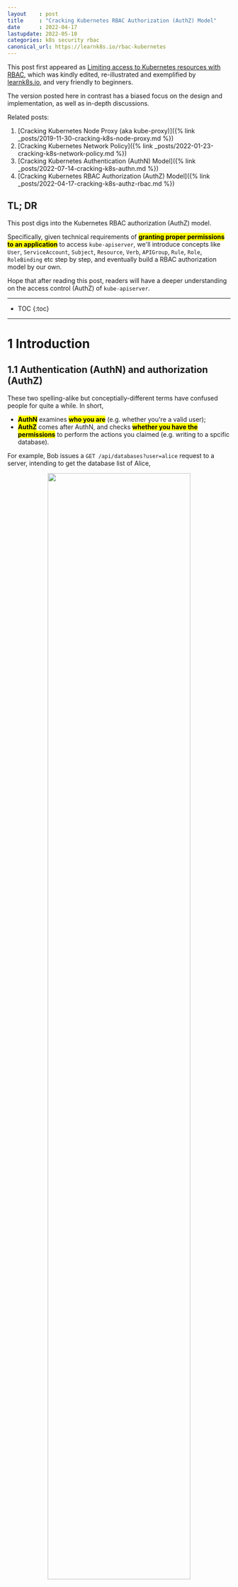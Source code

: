 ```yaml
---
layout    : post
title     : "Cracking Kubernetes RBAC Authorization (AuthZ) Model"
date      : 2022-04-17
lastupdate: 2022-05-10
categories: k8s security rbac
canonical_url: https://learnk8s.io/rbac-kubernetes
---
```


This post first appeared as [Limiting access to Kubernetes resources with RBAC](https://learnk8s.io/rbac-kubernetes),
which was kindly edited, re-illustrated and exemplified by [learnk8s.io](https://learnk8s.io/), and
very friendly to beginners.

The version posted here in contrast has a biased focus on the design and
implementation, as well as in-depth discussions.

Related posts:

1. [Cracking Kubernetes Node Proxy (aka kube-proxy)]({% link _posts/2019-11-30-cracking-k8s-node-proxy.md %})
2. [Cracking Kubernetes Network Policy]({% link _posts/2022-01-23-cracking-k8s-network-policy.md %})
3. [Cracking Kubernetes Authentication (AuthN) Model]({% link _posts/2022-07-14-cracking-k8s-authn.md %})
4. [Cracking Kubernetes RBAC Authorization (AuthZ) Model]({% link _posts/2022-04-17-cracking-k8s-authz-rbac.md %})

## TL; DR

This post digs into the Kubernetes RBAC authorization (AuthZ) model.

Specifically, given technical requirements of **<mark>granting proper
permissions to an application</mark>** to access `kube-apiserver`,
we'll introduce concepts like `User`, `ServiceAccount`, `Subject`,
`Resource`, `Verb`, `APIGroup`, `Rule`, `Role`, `RoleBinding` etc step by step, and
eventually build a RBAC authorization model by our own.

Hope that after reading this post, readers will have a deeper understanding on
the access control (AuthZ) of `kube-apiserver`.

----

* TOC
{:toc}

----

# 1 Introduction

## 1.1 Authentication (AuthN) and authorization (AuthZ)

These two spelling-alike but conceptially-different terms have confused
people for quite a while. In short,

* **<mark>AuthN</mark>** examines **<mark>who you are</mark>** (e.g. whether you're a valid user);
* **<mark>AuthZ</mark>** comes after AuthN, and checks **<mark>whether you have the permissions</mark>**
  to perform the actions you claimed (e.g. writing to a spcific database).

For example, Bob issues a `GET /api/databases?user=alice` request to a server,
intending to get the database list of Alice,

<p align="center"><img src="/assets/img/cracking-k8s-authz-rbac/authn-authz.png" width="80%" height="80%"></p>
<p align="center">Fig 1-1. AuthN and AuthZ when processing a client request</p>

then the server would perform following operations sequentially:

1. AuthN: on receving the request, authenticate if Bob is a valid user,

     1. On validation failure: reject the request by returning `401 Unauthorized`
       ([a long-standing misnomer](https://stackoverflow.com/a/6937030/4747193),
       **<mark>"401 Unauthenticated" would be more appropriate</mark>**);
     2. Otherwise (**<mark>authenticated</mark>**): enter the next stage (AuthZ).

2. AuthZ: check if Bob has the permission to list Alice's databases,

    1. If no permission granted, reject the request by returning `403 Forbidden`;
    2. Otherwise (**<mark>authorized</mark>**), go to the real processing logic.

3. Application processing logic: return `2xx` on success or `5xx` on internal server errors.

**<mark>This post will focus on authorization (AuthZ)</mark>**. Actually,
there are already many models designed for AuthZ, among them is RBAC
(Role-Based Access Control).

## 1.2 RBAC for AuthZ

RBAC is a method of regulating access to server-side resources based on
the roles of individual users within an organization.
The general idea is that instead of directly binding resource accessing
permissions to users with `(User,Permission,Resource)` as shown below,

<p align="center"><img src="/assets/img/cracking-k8s-authz-rbac/access-directly.png" width="60%" height="60%"></p>
<p align="center">Fig 1-2. Non role-based access control model: granting permissions directly to end users</p>

RBAC introduces the `Role` and `RoleBinding` concepts, described with 
<code>(User,RoleBinding,Role,Permission,Resource)</code>,
and facilitates security administration in large organizations with lots of
users permissions:

<p align="center"><img src="/assets/img/cracking-k8s-authz-rbac/access-with-role.png" width="60%" height="60%"></p>
<p align="center">Fig 1-3. Role based access control model</p>

RBAC is not a recent invention, but can date back to couples of years ago. In fact,
it is an approach for implementing mandatory access control (**<mark>MAC</mark>**)
and discretionary access control (**<mark>DAC</mark>**),
refer to [2,3] for more information.

## 1.3 RBAC in Kubernetes

K8s implements a RBAC model (as welll as several other models) for protecting
resources in the cluster. In more plain words, it manages the permissions to kube-apiserver's API.
With properly configured RBAC policies, we can control which user (human or programs) can access
which resource (pods/services/endpoints/...) with which operation (get/list/delete/...).

> Configure authorization mode for the cluster by passing
> **<mark><code>--authorization-mode=MODE_LIST</code></mark>** to `kube-apiserver`,
> where `MODE_LIST` is a comma separated list with the following valid values:
> **<mark><code>RBAC/ABAC/Node/AlwaysDeny/AlwaysAllow</code></mark>**.
>
> Refer to Kubernetes Documentation [Authorization Overview](https://kubernetes.io/docs/reference/access-authn-authz/authorization/) [1]
> for more information.

As an example, if you've played around for a while with Kubernetes, you'd have
seen things like this:

```yaml
apiVersion: v1
kind: ServiceAccount
metadata:
  name: serviceaccount:app1
  namespace: demo-namespace
----
apiVersion: rbac.authorization.k8s.io/v1
kind: Role
metadata:
  name: role:viewer
  namespace: demo-namespace
rules:        # Authorization rules for this role
- apiGroups:  # 1st API group
  - ""        # An empty string designates the core API group.
  resources:
  - services
  - endpoints
  - namespaces
  verbs:
  - get
  - list
  - watch
- apiGroups:  # 2nd API group
  - apiextensions.k8s.io
  resources:
  - customresourcedefinitions
  verbs:
  - get
  - list
  - watch
- apiGroups:  # 3rd API group
  - cilium.io
  resources:
  - ciliumnetworkpolicies
  - ciliumnetworkpolicies/status
  verbs:
  - get
  - list
  - watch
----
apiVersion: rbac.authorization.k8s.io/v1
kind: RoleBinding
metadata:
  name: rolebinding:app1-viewer
  namespace: demo-namespace
roleRef:
  apiGroup: rbac.authorization.k8s.io
  kind: Role
  name: role:viewer
subjects:
- kind: ServiceAccount
  name: serviceaccount:app1
  namespace: demo-namespace
```

This is just a permission declaration in Kubernetes' RBAC language, after
applied, it will create:

1. An account for a service (program),
2. A role and the permission it has, and
3. A role-binding to bind the account to that role, so the program from that
   service could access the resources (e.g. list namespaces) of the
   `kube-apiserver`.

## 1.4 Purpose of this pose

This post will digs into the RBAC model in Kubernetes by **<mark>designing it by ourselves</mark>**.

Specifically, given the following requirements: granting read
(`get/list/watch`) permissions of the following APIs in `kube-apiserver` to an
application (`app1`) in the cluster:

```shell
# 1. Kubernetes builtin resources
/api/v1/namespaces/{namespace}/services
/api/v1/namespaces/{namespace}/endpoints
/api/v1/namespaces/{namespace}/namespaces

# 2. A specific API extention provided by cilium.io
/apis/cilium.io/v2/namespaces/{namespace}/ciliumnetworkpolicies
/apis/cilium.io/v2/namespaces/{namespace}/ciliumnetworkpolicies/status
```

Let's see how we could design a toy model to fulfill the requirements.

# 2 RBAC modeling

In Kubernetes, authorization is a server side privilege-checking procedure
against the incoming requests from an authenticated client.  In the remaining of
this section, we will split our modeling work into several parts:

1. The client side: client identification and representation;
2. The server side: resources (APIs) representation and organization;
3. Permission organization and management.

## 2.1 Client side modeling

Let's start from the simplest case, then gradually go through the complex ones.

### 2.1.1 Identify out-of-cluster users/programs: introducing `User`

The first case: suppose your new colleague would like to log in the Kubernetes
dashboard, or to use the CLI.  For this scenario, we should have a concept in the model to
denote what's **<mark>an "account" or a "user"</mark>**, with each of them having a unique name or ID
(such as email address), as shown below:

<p align="center"><img src="/assets/img/cracking-k8s-authz-rbac/rbac-user.png" width="60%" height="60%"></p>
<p align="center">Fig 2-1. Introdecing User: identify human users and other accounts outside of the cluster</p>

```go
type User struct {
    name string   // unique for each user
    ...           // other fields
}
```

Then we can **<mark>refer to a user</mark>** with something like the following in a YAML file:

```yaml
- kind: User
  name: "alice@example.com"
```

> Note that the `User` concept introduced here is used for
> **<mark>human or processes outside of the cluster</mark>** (as opposed to
> the `ServiceAccount` concept that will described in the next, which identifies
> accounts created and managed by Kubernetes itself). For example, the user
> account may come from the LDAP in your organization, so **<mark>AuthN of the user</mark>**
> may be done through something like OAuth2, TLS certificates, tokens;
> the subsequent **<mark>AuthZ</mark>** process will be the same as ServiceAccount clients.

### 2.1.2 Identify in-cluster program clients: introducing `ServiceAccount`

Most of the time, it is applications inside the Kubernetes cluster instead of human users
that are accessing the kube-apiserver, such as

* `cilium-agent` as a networking agent (deployed as daemonset) would like to list all pod resources on a specific node,
* `ingress-nginx-controller` as a L7 gateway would like to list all the backend endpoints of a specific service,

As those applications are created and managed by Kubernetes, we're responsible
for their identities. So we introduce ServiceAccount (SA),
a namespaced **<mark>account for an application in a Kubernetes cluster</mark>**,
just like a human account for an employee in a corp.

<p align="center"><img src="/assets/img/cracking-k8s-authz-rbac/rbac-sa.png" width="70%" height="70%"></p>
<p align="center">Fig 2-2. Introducing ServiceAccount: identify applications inside the Kubernetes cluster</p>

As SA is an application level account, all pods of an application share the SA,
thus have exactly the same permissions. SA is introduced and will be stored in
Kubernetes, so we can define a ServiceAccount with the following YAML specification:

```yaml
apiVersion: v1
kind: ServiceAccount
metadata:
  name: sa:app1             # arbitrary but unique string
  namespace: demo-namespace
```

> We can not **<mark>define</mark>** a `User` as they are managed by external systems outside of
> Kubernetes, such as LDAP or AD. Instead, we can only **<mark>refer to</mark>** `User`s.

Then refer it with:

```yaml
- kind: ServiceAccount
  name: sa:app1
  namespace: demo-namespace
```

### 2.1.3 Identify multiple clients: introducing `Group`

To facilitate Kubernetes administration,
we'd better also to support a group of `User`s or `ServiceAccount`s,

<p align="center"><img src="/assets/img/cracking-k8s-authz-rbac/rbac-subject-group.png" width="70%" height="70%"></p>
<p align="center">Fig 2-3. Introducing Group: a collection of Users or ServiceAccounts</p>

For example, with this capability, we could refer **<mark>all ServiceAccounts in a specific namespace</mark>**:

```yaml
- kind: Group
  name: system:serviceaccounts
  namespace: demo-namespace
```

### 2.1.4 General client referring: introducing `Subject`

With several client types being introduced, we're now ready to introduce a general
container for them: `Subject`. A subject list could contain different kinds of
client types, such as

```yaml
subjects:
- kind: User
  name: "alice@example.com"
- kind: ServiceAccount
  name: default
  namespace: kube-system
```

<p align="center"><img src="/assets/img/cracking-k8s-authz-rbac/rbac-subjects.png" width="70%" height="70%"></p>
<p align="center">Fig 2-4. Introducing Subject: a general representation of all kinds of clients and client groups</p>

This makes our policy more expressive and powerful.

With the client side identification accomplished, let's see the server side.

## 2.2 Server side modeling

The server side part is more complex, as this is where we will have to handle the authorization and authentication.

Again, we start from the smallest unit.

### 2.2.1 Identify APIs/URLs: introducing `Resource`

Objects like pods, endpoints, services in a Kubernetes cluster are exposed
via built-in APIs/URIs, such as,

```
/api/v1/namespaces/{namespace}/pods/{name}
/api/v1/namespaces/{namespace}/pods/{name}/log
/api/v1/namespaces/{namespace}/serviceaccounts/{name}
```

These URIs are too long to be concisely described in an AuthZ policy specification,
so we **<mark>introduce a short representation</mark>**: `Resource`. With
`Resource` denotation, the above APIs can be referred by:

```yaml
  resources:
  - pods
  - pods/log
  - serviceaccounts
```

### 2.2.2 Identify operations on `Resource`: introducing `Verb`

To describe the **<mark>permitted operations</mark>** on a given `Resource`,
e.g. whether read-only (`get/list/watch`) or write-update-delete
(`create/patch/delete`), we introduce a `Verb` concept:

```yaml
  resources:
  - ciliumnetworkpolicies
  - ciliumnetworkpolicies/status
  verbs:
  - get
  - list
  - watch
```

<p align="center"><img src="/assets/img/cracking-k8s-authz-rbac/rbac-verb-resource.png" width="45%" height="45%"></p>
<p align="center">Fig 2-5. Introducing Verb and Resource: express specific actions on specific APIs</p>

### 2.2.3 Distinguish `Resource`s from different API providers: introducing `APIGroup`

One thing we have intentionally skipped discussing during the `Resource` section:
apart from APIs for built-in objects (pods, endpoints, services, etc), Kubernetes
also supports **<mark>API extensions</mark>**. Such as, if using Cilium as networking solution,
it will create "ciliumendpoint" custom resources (CRs) in the cluster,

```yaml
apiVersion: apiextensions.k8s.io/v1
kind: CustomResourceDefinition
metadata:
  name: ciliumendpoints.cilium.io
spec:
  group: cilium.io
  names:
    kind: CiliumEndpoint
  scope: Namespaced
  ...
```

Check the related objects already in the cluster:

```shell
$ k get ciliumendpoints.cilium.io -n demo-namespace
NAME   ENDPOINT ID   IDENTITY ID   INGRESS ENFORCE  EGRESS ENFORCE VISIBILITY POLICY   ENDPOINT STATE   IPV4
app1   2773          1628124                                                           ready            10.6.7.54
app2   3568          1624494                                                           ready            10.6.7.94
app3   3934          1575701                                                           ready            10.6.4.24
```

These custom resource objects **<mark>can be accessed in a similar URI format as the built-int objects</mark>**,

```
/apis/cilium.io/v2/namespaces/{namespace}/ciliumendpoints
/apis/cilium.io/v2/namespaces/{namespace}/ciliumendpoints/{name}
```

So, **<mark>to make our short format resource denotation more general</mark>**,
we need to support this scenario, too. Enter `APIGroup`.
As the name tells, `APIGroup` split APIs (resources) into groups. In our design,
we just put resources and related verbs into an `apiGroups` section:

```yaml
- apiGroups:
  - cilium.io     # APIGroup name
  resources:
  - ciliumnetworkpolicies
  - ciliumnetworkpolicies/status
  verbs:
  - get
  - list
  - watch
```

**<mark>Depending on the "name" of an APIGroup</mark>**,

* If it is empty `""`, we expand the resources to `/api/v1/xxx`;
* Otherwise, we expand the resources to `/apis/{apigroup_name}/{apigroup_version}/xxx`;

as illustrated below:

<p align="center"><img src="/assets/img/cracking-k8s-authz-rbac/rbac-apigroup.png" width="70%" height="70%"></p>
<p align="center">Fig 2-6. Introducing APIGroup, and how APIGroup+Resource are expanded in the behind</p>

## 2.3 Combine `Verb`, `APIGroup` and `Resource`: introducing `Rule`

With `APIGroups` as the last piece introduced, we can **<mark>finally describe what's an AuthZ <code>Rule</code></mark>**:
actually it's **<mark>nothing more than an apiGroup list</mark>** that are allowed to be accessed, 

```yaml
rules:        # Authorization rules
- apiGroups:  # 1st API group
  - ""        # An empty string designates the core API group.
  resources:
  - services
  - endpoints
  - namespaces
  verbs:
  - get
  - list
  - watch
- apiGroups:  # another API group
  - cilium.io # Custom APIGroup
  resources:
  - ciliumnetworkpolicies
  - ciliumnetworkpolicies/status
  verbs:
  - get
  - list
  - watch
```

as illustrated below:

<p align="center"><img src="/assets/img/cracking-k8s-authz-rbac/rbac-rule.png" width="75%" height="75%"></p>
<p align="center">Fig 2-7. Introducing Rule: a list of allowed APIGroups</p>

## 2.4 Who has the permissions described by a `Rule`: introducing `Role`

With Rules and Subjects ready, we can assign Rules to Subjects, then clients
described subjects will have the permissions to access the resources described in the rules.
But as has been said, RBAC characterizes itself by `Roles`, which
**<mark>decouples individual users from individual rules</mark>**, and makes
privilege sharing and granting more powerful and managable.

So, instead of directly inserting rules into a Subject (Account/ServiceAccount),
we insert it into a Role:

```yaml
apiVersion: rbac.authorization.k8s.io/v1
kind: Role
metadata:
  name: viewer
rules:
- apiGroups:  # 1st API group
  - ""        # An empty string designates the core API group.
  resources:
  - pods
  verbs:
  - get
  - list
  - watch
  - delete
- apiGroups:
  ...
```

<p align="center"><img src="/assets/img/cracking-k8s-authz-rbac/rbac-role.png" width="75%" height="75%"></p>
<p align="center">Fig 2-8. Introducing Role: a list of allowed rules</p>

Note that we introduce `Role` as a kind of resource in Kubernetes, so here we have an
`apiVersion` field in the yaml, while `Resource`, `APIGroup`, `Verb` are just
internal concepts (and data structures).

## 2.5 Grant permissions to target clients: introducing `RoleBinding`

Now we have `Subject` to referring to all kinds of clients, `Rule` for describing allowed resources,
and also `Role` to describe who different kinds of rules, the last thing for us
is to **<mark>bind target clients to specific roles</mark>**. Enter `RoleBinding`.

A role binding grants the permissions described in a `Role` to one or multiple clients.
It holds a list of `Subject`s (users, groups, or service accounts), and a
reference to the role being granted.

For example, to bind the `viewer` role
to Subject `kind=ServiceAccount,name=sa-for-app1,namespace=demo-namespace`,

```yaml
apiVersion: rbac.authorization.k8s.io/v1
kind: RoleBinding
metadata:
  name: role-binding-for-app1               # RoleBinding name
roleRef:
  apiGroup: rbac.authorization.k8s.io
  kind: Role
  name: viewer                              # Role to be referred
subjects:                                   # Clients that will be binded to the above Role
- kind: ServiceAccount
  name: sa-for-app1
  namespace: kube-system
```

Note that `RoleBinding` is also introduced as a kind of Kubernetes resource, so it has `apiVersion` field.

## 2.6 Example: an end-to-end workflow

**<mark>Now our RBAC modeling finished</mark>**, let's see an end-to-end workflow:
how to setup Kubernetes RBAC stuffs to
**<mark>allow an application to list <code>ciliumnetworkpolicies</code> resources</mark>** in the cluster.

<p align="center"><img src="/assets/img/cracking-k8s-authz-rbac/workflow.png" width="90%" height="90%"></p>
<p align="center">Fig 2-9. </p>

1. Cluster administrator: **<mark>create a ServiceAccount</mark>** for application `app1`;
2. Cluster administrator: **<mark>create a Role</mark>** to describe
   permissions allowed on specific resources;
3. Cluster administrator: **<mark>create a RoleBinding</mark>** to bind the service account to the role;
4. Client: **<mark>send a request to kube-apiserver</mark>**, e.g. to list all
   the `ciliumnetworkpolicies` in a specific namespace;
5. `kube-apiserver` **<mark>AuthN: validate user</mark>**; on authenticated, **<mark>associate service account to Role</mark>**, go to 6;
6. `kube-apiserver` **<mark>AuthZ: check permissions (described in Role->Rule->APIGroups)</mark>**; on authorized, go to 7;
7. `kube-apiserver`: process request, retrieve all `ciliumnetworkpolicies` in the given namespace;
8. `kube-apiserver`: return results to the client.

Note that if AuthN or AuthZ failed, kube-apiserver will return directly with a proper error message.
Besides, we've also drawn a human user in the subject list when perform RoleBinding,
which is the case when the client is an out-of-cluster user or program.

## 2.7 Summary

With no surprises, the RBAC model we've designed is a simplified
version of the one shipped with Kubernetes (**<mark><code>rbac.authorization.k8s.io</code></mark>** API).
Hope that through this bottom-up
approach, you've had a better understanding of the RBAC model and related concepts.

In the next section, we'll have a quick glimpse of the RBAC implementations in Kubernetes.

# 3 Implemention

## 3.1 Data structures

Without make this post too long, we just point to some of the key data structures:

```go
// https://github.com/kubernetes/kubernetes/blob/v1.23.4/pkg/apis/rbac/types.go

// PolicyRule holds information that describes a policy rule, but does not contain information
// about who the rule applies to or which namespace the rule applies to.
type PolicyRule struct {
    Verbs     []string
    APIGroups []string
    Resources []string

    // Following types not covered in this post
    ResourceNames   []string
    NonResourceURLs []string
}

// Subject contains a reference to the object or user identities a role binding applies to.  This can either hold a direct API object reference,
// or a value for non-objects such as user and group names.
type Subject struct {
    Kind string
    APIGroup string
    Namespace string
}

// RoleRef contains information that points to the role being used
type RoleRef struct {
    APIGroup string // APIGroup is the group for the resource being referenced
    Kind string // Kind is the type of resource being referenced
    Name string // Name is the name of resource being referenced
}


// Role is a namespaced, logical grouping of PolicyRules that can be referenced as a unit by a RoleBinding.
type Role struct {
    Rules []PolicyRule
}

// RoleBinding references a role, but does not contain it.  It can reference a Role in the same namespace or a ClusterRole in the global namespace.
// It adds who information via Subjects and namespace information by which namespace it exists in.  RoleBindings in a given
// namespace only have effect in that namespace.
type RoleBinding struct {
    Subjects []Subject
    RoleRef RoleRef
}
```

## 3.2 Bootstrap policies

Some builtin roles, rules, etc:

```go
// https://github.com/kubernetes/kubernetes/blob/v1.23.4/plugin/pkg/auth/authorizer/rbac/bootstrappolicy/policy.go
```

# 4 Discussions

## 4.1 Namespaceless `Role`/`RoleBinding`: `ClusterRole`/`ClusterRoleBinding`

A `Role` sets permissions within a particular namespace. If you'd like to set
namespaceless roles, you can use `ClusterRole` (and the corresponding
`ClusterRoleBinding`).

> In perticular, **<mark>some Kubernetes resources are not namespace-scoped, such as Persistent Volumes and Nodes</mark>**.
>
> ```
> /api/v1/nodes/{name}
> /api/v1/persistentvolume/{name}
> ```

| Namespaced   | Namespaceless (Cluster wide) |
|:-------------|:-------------|
| Role         | ClusterRole  |
| RoleBinding  | ClusterRoleBinding  |

`kube-apiserver` creates **<mark>a set of default ClusterRole/ClusterRoleBinding</mark>** objects,

* many of these are **<mark><code>system:</code></mark>** prefixed, which
  indicates that the resource is directly managed by the cluster control plane;
* all of the default ClusterRoles and ClusterRoleBindings are labeled with
  **<mark><code>kubernetes.io/bootstrapping=rbac-defaults</code></mark>**.

## 4.2 Default roles and clusterroles in Kubernetes

Default roles:

```shell
$ k get roles -n kube-system | grep "^system:"
NAME                                             CREATED AT
system::leader-locking-kube-controller-manager   2021-05-10T08:52:46Z
system::leader-locking-kube-scheduler            2021-05-10T08:52:46Z
system:controller:bootstrap-signer               2021-05-10T08:52:45Z
system:controller:cloud-provider                 2021-05-10T08:52:45Z
system:controller:token-cleaner                  2021-05-10T08:52:45Z
...
```

Default clusterroles:

```shell
$ kubectl get clusterroles -n kube-system | grep "^system:"
system:aggregate-to-admin                               2021-05-10T08:52:44Z
system:aggregate-to-edit                                2021-05-10T08:52:44Z
system:aggregate-to-view                                2021-05-10T08:52:44Z
system:discovery                                        2021-05-10T08:52:44Z
system:kube-apiserver                                   2021-05-10T08:57:10Z
system:kube-controller-manager                          2021-05-10T08:52:44Z
system:kube-dns                                         2021-05-10T08:52:44Z
system:kube-scheduler                                   2021-05-10T08:52:44Z
...
```

To see the detailed permissions in each role/clusterrole,

```shell
$ kubectl get role <role> -n kube-system -o yaml
```

## 4.3 Embed service account info into pods

Service accounts are usually created automatically by the API server and
associated with pods running in the cluster. Three separate components
cooperate to implement the automation:

1. A **<mark>ServiceAccount admission controller</mark>**,
  [implementation](https://github.com/kubernetes/kubernetes/blob/v1.23.1/plugin/pkg/admission/serviceaccount/admission.go)

    Admission Control modules can modify or reject requests. In addition to the
    attributes available to Authorization modules, they can access the contents
    of the object that is being created or modified, e.g. injecting access
    token to pods.

1. A **<mark>Token controller</mark>**
1. A **<mark>ServiceAccount controller</mark>**

Service account bearer tokens are perfectly valid to use outside the cluster
and can be used to create identities for long standing jobs that wish to talk
to the Kubernetes API. To manually create a service account,

```shell
$ kubectl create serviceaccount demo-sa
serviceaccount/demo-sa created

$ k get serviceaccounts demo-sa -o yaml
apiVersion: v1
kind: ServiceAccount
metadata:
  name: demo-sa
  namespace: default
  resourceVersion: "1985126654"
  selfLink: /api/v1/namespaces/default/serviceaccounts/demo-sa
  uid: 01b2a3f9-a373-6e74-b3ae-d89f6c0e321f
secrets:
- name: demo-sa-token-hrfq2
```

The created secret holds the public CA of the API server and a signed JSON Web Token (JWT).

```shell
$ kubectl get secret demo-sa-token-hrfq2 -o yaml
apiVersion: v1
data:
  ca.crt: (APISERVER CA BASE64 ENCODED)
  namespace: ZGVmYXVsdA==
  token: (BEARER TOKEN BASE64 ENCODED)
kind: Secret
metadata:
  # ...
type: kubernetes.io/service-account-token
```

The signed JWT can be used as a bearer token to authenticate as the given
service account, and is included in request headers. Normally
these **<mark>secrets are mounted into pods</mark>** for in-cluster access to the API server,
but can be used from outside the cluster as well.

Service accounts authenticate with the username
**<mark><code>system:serviceaccount:NAMESPACE:SERVICEACCOUNT</code></mark>**,
and are assigned to the groups **<mark><code>system:serviceaccounts</code></mark>**
and **<mark><code>system:serviceaccounts:NAMESPACE</code></mark>**.

## 4.4 Internals of AuthZ process

More information on the authorization process, refer to Kubernetes documentation
[<mark>Authorization Overview</mark>](https://kubernetes.io/docs/reference/access-authn-authz/authorization/#review-your-request-attributes).

## 4.5 AuthN: rationals of differentiating `User` and `ServiceAccount`

A Kubernetes cluster has two categories of users [4]:

1. Service accounts: **<mark>managed by Kubernetes</mark>**,
2. Normal users: usually **<mark>managed by a cluster-independent service</mark>** in the following ways:

    * an administrator distributing private keys
    * a user store like Keystone or Google Accounts
    * a file with a list of usernames and passwords

### 4.5.1 Normal users

In this regard, **<mark>Kubernetes does not have objects which represent normal user accounts</mark>**.
Normal users cannot be added to a cluster through an API call.
But, **<mark>any user that presents a valid credential</mark>** is considered authenticated.

For more details, refer to the normal users topic in 
[certificate request](https://kubernetes.io/docs/reference/access-authn-authz/certificate-signing-requests/#normal-user)
for more details about this.

### 4.5.2 ServiceAccount users

In contrast, **<mark>service accounts are users managed by the Kubernetes API</mark>**.
They are,

* Created automatically by the API server or manually through API calls.
* Tied to a set of credentials stored as `Secrets`, which are mounted into pods
  allowing in-cluster processes to talk to the Kubernetes API.

More rationals behind the scene, see Kubernetes documentation
[User accounts versus service accounts](https://kubernetes.io/docs/reference/access-authn-authz/service-accounts-admin/).

## 4.6 Related configurations of kube-apiserver

```shell
$ cat /etc/kubernetes/apiserver.config
 --authorization-mode=Node,RBAC \
 --kubelet-certificate-authority=/etc/kubernetes/pki/ca.crt \
 --service-account-key-file=/etc/kubernetes/pki/sa.pub        # bearer tokens. If unspecified, the API server's TLS private key will be used.
 ...
```

## 4.7 Make AuthZ YAML policies more concise

A normal specification:

```yaml
rules:
- apiGroups:
  - ""
  resources:
  - pods
  - endpoints
  - namespaces
  verbs:
  - get
  - watch
  - list
  - create
  - delete
```

The above specification can be re-write in the following format:

```yaml
- apiGroups: [""]
  resources: ["services", "endpoints", "namespaces"]
  verbs:     ["get", "list", "watch", "create", "delete"]
```

which reduces lines significantly, and is more concise.
But Kubernetes internally still manages the content with long-format:

```shell
$ kubectl get role pod-reader -o yaml
apiVersion: rbac.authorization.k8s.io/v1
kind: Role
rules:
- apiGroups:
  - ""
  resources:
  - pods
...
```

## 4.8 Some subject examples

```yaml
subjects:
- kind: Group
  name: system:serviceaccounts:qa
  apiGroup: rbac.authorization.k8s.io

subjects:
- kind: Group
  name: system:serviceaccounts         # when namespace field is no specified: all service accounts in any namespace
  apiGroup: rbac.authorization.k8s.io

subjects:
- kind: Group
  name: system:authenticated           # for all authenticated users
  apiGroup: rbac.authorization.k8s.io
- kind: Group
  name: system:unauthenticated         # for all unauthenticated users
  apiGroup: rbac.authorization.k8s.io
```

## 4.9 Virtual `resource` types

From the [documentation](https://kubernetes.io/docs/reference/using-api/api-concepts/#standard-api-terminology),
in Kubernetes,

* Most resource types are
  [objects](https://kubernetes.io/docs/concepts/overview/working-with-objects/kubernetes-objects/#kubernetes-objects):
  they represent a **<mark>concrete instance of a concept on the cluster</mark>**, such as

  1. a `pod`,
  1. a `namespace`.

* A smaller number of API resource types are **<mark>virtual</mark>**, in that
  they often **<mark>represent operations on objects</mark>**, rather than
  objects themsellves, such as

  1. **<mark>a permission check</mark>** (use a POST with a JSON-encoded body of `SubjectAccessReview` to the `subjectaccessreviews` resource),
  1. the `eviction` sub-resource of a Pod (used to trigger API-initiated eviction).

# References

1. [Kubernetes Doc: Authorization Overview](https://kubernetes.io/docs/reference/access-authn-authz/authorization/)
2. [Wikipedia: RBAC](https://en.wikipedia.org/wiki/Role-based_access_control)
3. [RBAC as it meant to be](https://tailscale.com/blog/rbac-like-it-was-meant-to-be/)
4. [Kubernetes Doc: Authentication Overview](https://kubernetes.io/docs/reference/access-authn-authz/authentication/)
